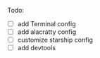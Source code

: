 Todo:
- [ ] add Terminal config
- [ ] add alacratty config
- [ ] customize starship config
- [ ] add devtools
